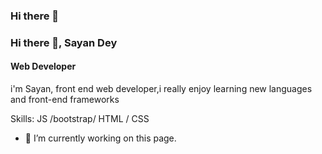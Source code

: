 ### Hi there 👋

<!--
**sayandey09/sayandey09** is a ✨ _special_ ✨ repository because its `README.md` (this file) appears on your GitHub profile.

Here are some ideas to get you started:

- 🔭 I’m currently working on ...
- 🌱 I’m currently learning ...
- 👯 I’m looking to collaborate on ...
- 🤔 I’m looking for help with ...
- 💬 Ask me about ...
- 📫 How to reach me: ...
- 😄 Pronouns: ...
- ⚡ Fun fact: ...
-->
### Hi there 👋, Sayan Dey
#### Web Developer
i'm Sayan, front end web developer,i really enjoy learning new languages and front-end frameworks

Skills:  JS /bootstrap/ HTML / CSS

- 🔭 I’m currently working on this page. 





